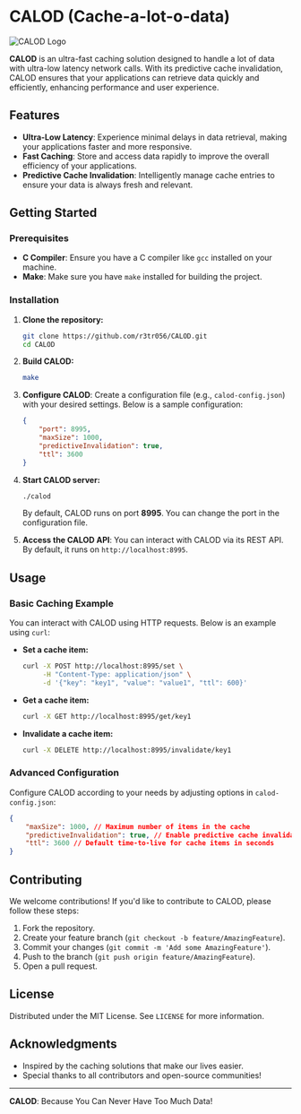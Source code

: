 # CALOD (Cache-a-lot-o-data)

![CALOD Logo](link_to_your_logo) <!-- Replace with your logo link -->

**CALOD** is an ultra-fast caching solution designed to handle a lot of data
with ultra-low latency network calls. With its predictive cache invalidation,
CALOD ensures that your applications can retrieve data quickly and efficiently,
enhancing performance and user experience.

## Features

- **Ultra-Low Latency**: Experience minimal delays in data retrieval, making
  your applications faster and more responsive.
- **Fast Caching**: Store and access data rapidly to improve the overall
  efficiency of your applications.
- **Predictive Cache Invalidation**: Intelligently manage cache entries to
  ensure your data is always fresh and relevant.

## Getting Started

### Prerequisites

- **C Compiler**: Ensure you have a C compiler like `gcc` installed on your
  machine.
- **Make**: Make sure you have `make` installed for building the project.

### Installation

1. **Clone the repository:**

   ```bash
   git clone https://github.com/r3tr056/CALOD.git
   cd CALOD
   ```

2. **Build CALOD:**

   ```bash
   make
   ```

3. **Configure CALOD**: Create a configuration file (e.g., `calod-config.json`)
   with your desired settings. Below is a sample configuration:

   ```json
   {
       "port": 8995,
       "maxSize": 1000,
       "predictiveInvalidation": true,
       "ttl": 3600
   }
   ```

4. **Start CALOD server:**

   ```bash
   ./calod
   ```

   By default, CALOD runs on port **8995**. You can change the port in the
   configuration file.

5. **Access the CALOD API**: You can interact with CALOD via its REST API. By
   default, it runs on `http://localhost:8995`.

## Usage

### Basic Caching Example

You can interact with CALOD using HTTP requests. Below is an example using
`curl`:

- **Set a cache item:**

  ```bash
  curl -X POST http://localhost:8995/set \
       -H "Content-Type: application/json" \
       -d '{"key": "key1", "value": "value1", "ttl": 600}'
  ```

- **Get a cache item:**

  ```bash
  curl -X GET http://localhost:8995/get/key1
  ```

- **Invalidate a cache item:**

  ```bash
  curl -X DELETE http://localhost:8995/invalidate/key1
  ```

### Advanced Configuration

Configure CALOD according to your needs by adjusting options in
`calod-config.json`:

```json
{
    "maxSize": 1000, // Maximum number of items in the cache
    "predictiveInvalidation": true, // Enable predictive cache invalidation
    "ttl": 3600 // Default time-to-live for cache items in seconds
}
```

## Contributing

We welcome contributions! If you'd like to contribute to CALOD, please follow
these steps:

1. Fork the repository.
2. Create your feature branch (`git checkout -b feature/AmazingFeature`).
3. Commit your changes (`git commit -m 'Add some AmazingFeature'`).
4. Push to the branch (`git push origin feature/AmazingFeature`).
5. Open a pull request.

## License

Distributed under the MIT License. See `LICENSE` for more information.

## Acknowledgments

- Inspired by the caching solutions that make our lives easier.
- Special thanks to all contributors and open-source communities!

---

**CALOD**: Because You Can Never Have Too Much Data!
